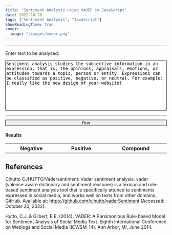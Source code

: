 ```yaml
---
title: "Sentiment Analysis using VADER in JavaScript"
date: 2022-10-20
tags: ["Sentiment Analysis", "JavaScript"]
ShowReadingTime: true
cover:
  image: "/images/vader.png"
---
```

<script src="https://cdnjs.cloudflare.com/ajax/libs/jquery/3.6.1/jquery.min.js" integrity="sha512-aVKKRRi/Q/YV+4mjoKBsE4x3H+BkegoM/em46NNlCqNTmUYADjBbeNefNxYV7giUp0VxICtqdrbqU7iVaeZNXA==" crossorigin="anonymous" referrerpolicy="no-referrer"></script>



<div>
    <hr>
    <label for="targetString">Enter text to be analysed: </label> 
    <p></p>
    <div id="textwrapper">
      <textarea rows="10" id="inputString" autocomplete="off" placeholder="" value="">Sentiment analysis studies the subjective information in an expression, that is, the opinions, appraisals, emotions, or attitudes towards a topic, person or entity. Expressions can be classified as positive, negative, or neutral. For example: I really like the new design of your website!
      </textarea>
    </div>
    <hr>
</div>

<button type="button" id="run" class="button">Run</button>

#### Results

<table style="" class="result-table table table-bordered table-striped mb-0">
    <tr><th>Negative</th><th>Positive</th><th>Compound</th>
    <tbody class="result"></tbody>
</table>

<script>

if (window.Worker) {
  const myWorker = new Worker("/posts/vader-worker.js");
  const button = document.getElementById("run");
  const result = document.querySelector(".result");

  
  const entry = document.querySelector("#inputString");

  let isResultTableShown = false;


  button.onclick = function() {
    if (entry.value == "")
        return;
    console.log("Test")
    myWorker.postMessage(entry.value);
  }


  myWorker.onmessage = function(e) {
  console.log("finished")
  console.log(e)
      
  let text = result.innerHTML;
  result.innerHTML = "<tr><td>" + e.data.neg + "</td><td>" + e.data.pos + "</td><td>" + e.data.compound+"</td</tr>";

  if (isResultTableShown == false){
    isResultTableShown = true;
    $(".result-table").show();
  }
  }
}

</script>
<style>

#targetString {
  width: 100%;
  padding: 12px 20px;
  margin: 8px 0;
  box-sizing: border-box;
  border: 1px solid black;
  color: green
}

button, input, textarea {
    width: 100%;
    border:1px solid black;
}

.textwrapper
{
  border:1px solid #999999;
  margin:5px 0;
  padding:3px;
}

table {
    display: table;
    width:100%;
}
</style>

## References

Cjhutto CJHUTTO/Vadersentiment: Vader sentiment analysis. vader (valence aware dictionary and sentiment reasoner) is a lexicon and rule-based sentiment analysis tool that is specifically attuned to sentiments expressed in social media, and works well on texts from other domains., GitHub. Available at: https://github.com/cjhutto/vaderSentiment (Accessed: October 20, 2022). 

Hutto, C.J. & Gilbert, E.E. (2014). VADER: A Parsimonious Rule-based Model for Sentiment Analysis of Social Media Text. Eighth International Conference on Weblogs and Social Media (ICWSM-14). Ann Arbor, MI, June 2014.

